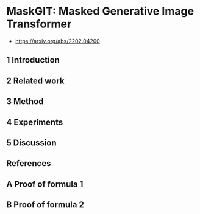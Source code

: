 # MaskGIT: Masked Generative Image Transformer

- https://arxiv.org/abs/2202.04200

## 1 Introduction

## 2 Related work

## 3 Method

## 4 Experiments

## 5 Discussion

## References

## A Proof of formula 1

## B Proof of formula 2
